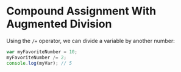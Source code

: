 # Compound Assignment With Augmented Division

Using the `/=` operator, we can divide a variable by another number:

```js
var myFavoriteNumber = 10;
myFavoriteNumber /= 2;
console.log(myVar); // 5
```
